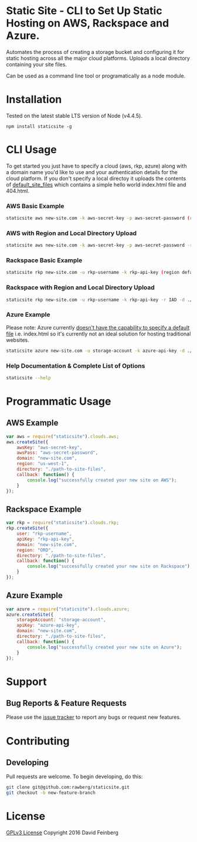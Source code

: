 # Static Site - CLI to Set Up Static Hosting on AWS, Rackspace and Azure.
Automates the process of creating a storage bucket and configuring it for static hosting across all the major cloud platforms. Uploads a local directory containing your site files.

Can be used as a command line tool or programatically as a node module.

# Installation
Tested on the latest stable LTS version of Node (v4.4.5). 
```
npm install staticsite -g
```

# CLI Usage
To get started you just have to specify a cloud (aws, rkp, azure) along with a domain name you'd like to use and your authentication details for the cloud platform. If you don't specify a local directoy it uploads the contents of [default_site_files](default_site_files) which contains a simple hello world index.html file and 404.html.
### AWS Basic Example
```bash
staticsite aws new-site.com -k aws-secret-key -p aws-secret-password (region default is us-east-1)
```
### AWS with Region and Local Directory Upload
```bash
staticsite aws new-site.com -k aws-secret-key -p aws-secret-password -r us-west-2 -d ./path-to-local-site-files
```

### Rackspace Basic Example
```bash
staticsite rkp new-site.com -u rkp-username -k rkp-api-key (region default is DFW)
```

### Rackspace with Region and Local Directory Upload
```bash
staticsite rkp new-site.com -u rkp-username -k rkp-api-key -r IAD -d ./path-to-local-site-files
```

### Azure Example
Please note: Azure currently [doesn't have the capability to specify a default file](https://feedback.azure.com/forums/217298-storage/suggestions/1180039-support-a-default-blob-for-blob-storage-containers) i.e. index.html so it's currently not an ideal solution for hosting traditional websites.
```bash
staticsite azure new-site.com -u storage-account -k azure-api-key -d ./path-to-local-site-files
```

### Help Documentation & Complete List of Options
```bash
staticsite --help
```

# Programmatic Usage
## AWS Example
```JavaScript
var aws = require("staticsite").clouds.aws;
aws.createSite({
    awsKey: "aws-secret-key",
    awsPass: "aws-secret-password",
    domain: "new-site.com",
    region: "us-west-1",
    directory: "./path-to-site-files",
    callback: function() {
        console.log("successfully created your new site on AWS");
    }
});
```

## Rackspace Example
```JavaScript
var rkp = require("staticsite").clouds.rkp;
rkp.createSite({
    user: "rkp-username",
    apiKey: "rkp-api-key",
    domain: "new-site.com",
    region: "ORD",
    directory: "./path-to-site-files",
    callback: function() {
        console.log("successfully created your new site on Rackspace");
    }
});
```

## Azure Example
```JavaScript
var azure = require("staticsite").clouds.azure;
azure.createSite({
    storageAccount: "storage-account",
    apiKey: "azure-api-key",
    domain: "new-site.com",
    directory: "./path-to-site-files",
    callback: function() {
        console.log("successfully created your new site on Azure");
    }
});
```

# Support
## Bug Reports & Feature Requests
Please use the [issue tracker](https://github.com/rawberg/staticsite/issues) to report any bugs or request new features.

# Contributing
## Developing
Pull requests are welcome. To begin developing, do this:
```bash
git clone git@github.com:rawberg/staticsite.git
git checkout -b new-feature-branch
```

# License
[GPLv3 License](gpl-3.0.txt) 
Copyright 2016 David Feinberg